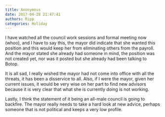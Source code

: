```yaml
---
title: Anonymous
date: 2017-04-28 21:47:41
authors: Ripp
categories: Holiday
---
```


 I have watched all the council work sessions and formal meeting now (whoo), and I have to say this, the mayor did indicate that she wanted this position and this would keep her from eliminating others from the payroll. And the mayor stated she already had someone in mind, the position was not created yet, nor was it posted but she already had been talking to Botop.

It is all sad, I really wished the mayor had not come into office with all the threats, it has been a disservice to all. Also, if I were the mayor, given her current issues, it would be very wise on her part to find new advisors because it is very clear that what she is currently doing is not working.

Lastly, I think the statement of it being an all-male council is going to backfire. The mayor really needs to take a hard look at new advice, perhaps someone that is not political and keeps a very low profile.
